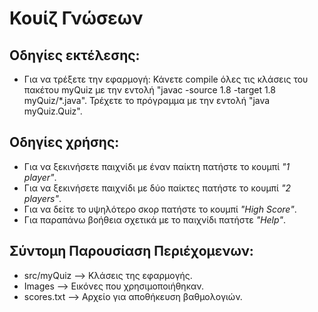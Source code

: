 # Κουίζ Γνώσεων

## Οδηγίες εκτέλεσης:
* Για να τρέξετε την εφαρμογή: Κάνετε compile όλες τις κλάσεις του πακέτου myQuiz με την εντολή "javac -source 1.8 -target 1.8 myQuiz/*.java". Τρέχετε το πρόγραμμα με την εντολή "java myQuiz.Quiz". 


## Οδηγίες χρήσης:
* Για να ξεκινήσετε παιχνίδι με έναν παίκτη πατήστε το κουμπί *"1 player"*.
* Για να ξεκινήσετε παιχνίδι με δύο παίκτες πατήστε το κουμπί *"2 players"*.
* Για να δείτε το υψηλότερο σκορ πατήστε το κουμπί *"High Score"*.
* Για παραπάνω βοήθεια σχετικά με το παιχνίδι πατήστε *"Help"*.

## Σύντομη Παρουσίαση Περιέχομενων:
* src/myQuiz --> Κλάσεις της εφαρμογής.
* Images --> Εικόνες που χρησιμοποιήθηκαν.
* scores.txt --> Αρχείο για αποθήκευση βαθμολογιών.
